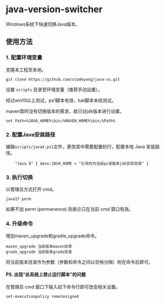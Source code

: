 # java-version-switcher
Windows系统下快速切换Java版本。

## 使用方法

### 1. 配置环境变量

克隆本工程至本地。

```shell
git clone https://github.com/studeyang/java-vs.git
```

设置 `scripts` 目录至环境变量（推荐手动设置）。

经过win10以上测试，ps1脚本有效，bat脚本未经测试。

maven暂时没有切换版本的需求，故只对jdk版本进行设置。

```shell
set Path=%JAVA_HOME%\bin;%MAVEN_HOME%\bin;%Path%
```

### 2. 配置Java安装路径

编辑`scripts/javaX.ps1`文件，更改其中需要配置的行，配置本地 Java 安装路径。

```shell
	"Java 8" { $env:JAVA_HOME = "引号内为当前pc该版本jdk实际目录" }
```

### 3. 执行切换

以管理员方式打开 cmd。

```shell
java17 perm
```

如果不加 perm (permanence) 则表示只在当前 cmd 窗口有效。

### 4. 升级命令

增加maven_upgrade和gradle_upgrade命令。

```shell
maven_upgrade 当前版本maven目录
grade_upgrade 当前版本grade目录
```

将当前版本目录作为参数（参数和命令之间以空格分隔）附在命令后即可。


#### PS. 出现“此系统上禁止运行脚本”的问题

在管理员 cmd 窗口下输入如下命令行即可改变相关设置。

```shell
set-executionpolicy remotesigned
```
